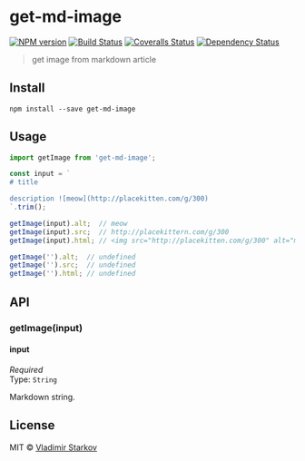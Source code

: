 # get-md-image

[![NPM version][npm-image]][npm-url]
[![Build Status][travis-image]][travis-url]
[![Coveralls Status][coveralls-image]][coveralls-url]
[![Dependency Status][depstat-image]][depstat-url]

> get image from markdown article

## Install

    npm install --save get-md-image

## Usage

```js
import getImage from 'get-md-image';

const input = `
# title

description ![meow](http://placekitten.com/g/300)
`.trim();

getImage(input).alt;  // meow
getImage(input).src;  // http://placekittern.com/g/300
getImage(input).html; // <img src="http://placekitten.com/g/300" alt="meow" />

getImage('').alt;  // undefined
getImage('').src;  // undefined
getImage('').html; // undefined
```

## API

### getImage(input)

#### input

*Required*  
Type: `String`

Markdown string.

## License

MIT © [Vladimir Starkov](https://iamstarkov.com)

[npm-url]: https://npmjs.org/package/get-md-image
[npm-image]: https://img.shields.io/npm/v/get-md-image.svg?style=flat-square

[travis-url]: https://travis-ci.org/iamstarkov/get-md-image
[travis-image]: https://img.shields.io/travis/iamstarkov/get-md-image.svg?style=flat-square

[coveralls-url]: https://coveralls.io/r/iamstarkov/get-md-image
[coveralls-image]: https://img.shields.io/coveralls/iamstarkov/get-md-image.svg?style=flat-square

[depstat-url]: https://david-dm.org/iamstarkov/get-md-image
[depstat-image]: https://david-dm.org/iamstarkov/get-md-image.svg?style=flat-square
